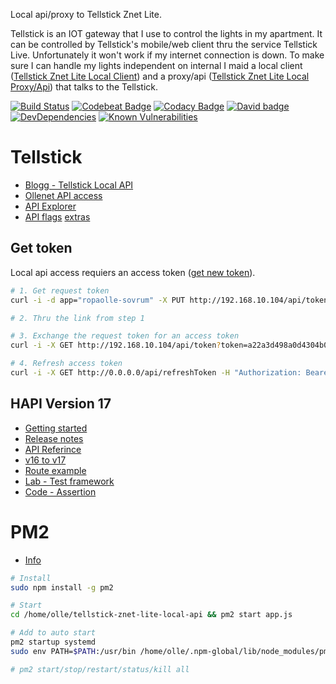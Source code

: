 Local api/proxy to Tellstick Znet Lite.

Tellstick is an IOT gateway that I use to control the lights in my apartment. It can be controlled by Tellstick's mobile/web client thru the service Tellstick Live. Unfortunately it won't work if my internet connection is down. To make sure I can handle my lights independent on internal I maid a local client ([Tellstick Znet Lite Local Client](https://github.com/ropaolle/tellstick-znet-lite-local)) and a proxy/api ([Tellstick Znet Lite Local Proxy/Api](https://github.com/ropaolle/tellstick-znet-lite-local-api)) that talks to the Tellstick.

[![Build Status](https://travis-ci.org/ropaolle/tellstick-znet-lite-local-api.svg?branch=master)](https://travis-ci.org/ropaolle/tellstick-znet-lite-local-api)
[![Codebeat Badge](https://codebeat.co/badges/3f625aac-2701-41b1-954b-a83baf42ab2e)](https://codebeat.co/projects/github-com-ropaolle-tellstick-znet-lite-local-api-master)
[![Codacy Badge](https://api.codacy.com/project/badge/Grade/c589a35dd9af482ebf790b20592a6115)](https://www.codacy.com/app/ropaolle/tellstick-znet-lite-local-api?utm_source=github.com&utm_medium=referral&utm_content=ropaolle/tellstick-znet-lite-local-api&utm_campaign=Badge_Grade)
[![David badge](https://david-dm.org/ropaolle/tellstick-znet-lite-local-api.svg)](https://david-dm.org/ropaolle/tellstick-znet-lite-local-api)
[![DevDependencies](https://img.shields.io/david/dev/ropaolle/tellstick-znet-lite-local-api.svg)](https://david-dm.org/ropaolle/tellstick-znet-lite-local-api#info=devDependencies&view=list)
[![Known Vulnerabilities](https://snyk.io/test/github/ropaolle/tellstick-znet-lite-local-api/badge.svg)](https://snyk.io/test/github/ropaolle/tellstick-znet-lite-local-api)

# Tellstick

* [Blogg - Tellstick Local API](http://developer.telldus.com/blog/2016/05/24/local-api-for-tellstick-znet-lite-beta-now-in-public-beta)
* [Ollenet API access](http://192.168.10.104/api)
* [API Explorer](http://api.telldus.com/explore/index)
* [API flags](http://developer.telldus.se/doxygen/group__core.html#gaa732c3323e53d50e893c43492e5660c9) [extras](https://github.com/telldus/telldus/blob/master/examples/python/live/tdtool/tdtool.py)

## Get token

Local api access requiers an access token ([get new token](http://api.telldus.net/localapi/api.html)).

```bash
# 1. Get request token
curl -i -d app="ropaolle-sovrum" -X PUT http://192.168.10.104/api/token

# 2. Thru the link from step 1

# 3. Exchange the request token for an access token
curl -i -X GET http://192.168.10.104/api/token?token=a22a3d498a0d4304b09bf2f2dc7c61b4

# 4. Refresh access token
curl -i -X GET http://0.0.0.0/api/refreshToken -H "Authorization: Bearer eyJhbGciOiJIUzI1NiIsInR5cCI6IkpXVCIsImF1ZCI6IkV4YW1wbGUgYXBwIiwiZXhwIjoxNDUyOTUxNTYyfQ.eyJyZW5ldyI6dHJ1ZSwidHRsIjo4NjQwMH0.HeqoFM6-K5IuQa08Zr9HM9V2TKGRI9VxXlgdsutP7sg"
```

## HAPI Version 17

* [Getting started](https://github.com/sfabriece/hapijs.com/blob/aecc38766cf3c8e16e99e060b05d9c4e57bf0c7d/lib/tutorials/en_US/getting-started.md)
* [Release notes](https://github.com/hapijs/hapi/issues/3658)
* [API Referince](https://github.com/hapijs/hapi/blob/master/API.md)
* [v16 to v17](https://futurestud.io/tutorials/hapi-v17-upgrade-guide-your-move-to-async-await)
* [Route example](https://github.com/hapijs/discuss/issues/597)
* [Lab - Test framework](https://github.com/hapijs/lab)
* [Code - Assertion](https://github.com/hapijs/code/blob/master/API.md)

# PM2

* [Info](https://www.digitalocean.com/community/tutorials/how-to-set-up-a-node-js-application-for-production-on-ubuntu-16-04)

```bash
# Install
sudo npm install -g pm2

# Start
cd /home/olle/tellstick-znet-lite-local-api && pm2 start app.js

# Add to auto start
pm2 startup systemd
sudo env PATH=$PATH:/usr/bin /home/olle/.npm-global/lib/node_modules/pm2/bin/pm2 startup systemd -u olle --hp /home/olle

# pm2 start/stop/restart/status/kill all
```
